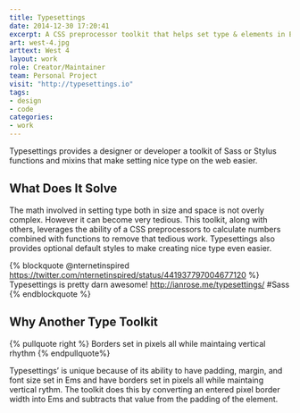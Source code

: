 ```yaml
---
title: Typesettings
date: 2014-12-30 17:20:41
excerpt: A CSS preprocessor toolkit that helps set type & elements in Ems with modular scale, vertical rhythm, and responsive ratio based headlines.
art: west-4.jpg
arttext: West 4
layout: work
role: Creator/Maintainer
team: Personal Project
visit: "http://typesettings.io"
tags:
- design
- code
categories:
- work
---
```


<span class=dropcap>T</span>ypesettings provides a designer or developer a toolkit of Sass or Stylus functions and mixins that make setting nice type on the web easier.

## What Does It Solve

The math involved in setting type both in size and space is not overly complex. However it can become very tedious. This toolkit, along with others, leverages the ability of a CSS preprocessors to calculate numbers combined with functions to remove that tedious work. Typesettings also provides optional default styles to make creating nice type even easier.

{% blockquote @nternetinspired https://twitter.com/nternetinspired/status/441937797004677120 %}
Typesettings is pretty darn awesome! http://ianrose.me/typesettings/  #Sass
{% endblockquote %}

## Why Another Type Toolkit

{% pullquote right %}
Borders set in pixels all while maintaing vertical rhythm
{% endpullquote%}

Typesettings’ is unique because of its ability to have padding, margin, and font size set in Ems and have borders set in pixels all while maintaing vertical rythm. The toolkit does this by converting an entered pixel border width into Ems and subtracts that value from the padding of the element.